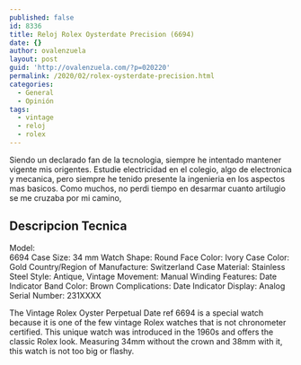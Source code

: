 ```yaml
---
published: false
id: 8336
title: Reloj Rolex Oysterdate Precision (6694)
date: {}
author: ovalenzuela
layout: post
guid: 'http://ovalenzuela.com/?p=020220'
permalink: /2020/02/rolex-oysterdate-precision.html
categories:
  - General
  - Opinión
tags:
  - vintage
  - reloj
  - rolex
---
```


Siendo un declarado fan de la tecnologia, siempre he intentado mantener vigente mis origentes. Estudie electricidad en el colegio, algo de electronica y mecanica, pero siempre he tenido presente la ingenieria en los aspectos mas basicos. Como muchos, no perdi tiempo en desarmar cuanto artilugio se me cruzaba por mi camino, 




## Descripcion Tecnica

Model:	
6694
Case Size:	34 mm
Watch Shape:	Round	Face Color:	Ivory
Case Color:	Gold	Country/Region of Manufacture:	Switzerland
Case Material:	Stainless Steel	Style:	Antique, Vintage
Movement:	Manual Winding	Features:	Date Indicator
Band Color:	Brown	Complications:	Date Indicator
Display:	Analog	Serial Number:	231XXXX

The Vintage Rolex Oyster Perpetual Date ref 6694 is a special watch because it is one of the few vintage Rolex watches that is not chronometer certified. This unique watch was introduced in the 1960s and offers the classic Rolex look. Measuring 34mm without the crown and 38mm with it, this watch is not too big or flashy. 
